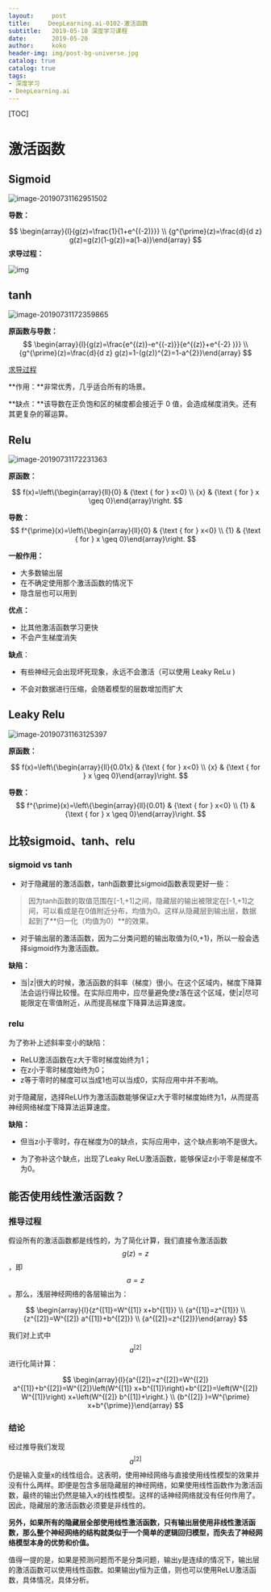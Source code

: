 ```yaml
---
layout:     post
title:     DeepLearning.ai-0102-激活函数
subtitle:   2019-05-10 深度学习课程
date:       2019-05-20
author:     koko
header-img: img/post-bg-universe.jpg
catalog: true
catalog: true
tags:
- 深度学习
- DeepLearning.ai
---
```


[TOC]

# 激活函数

## Sigmoid

![image-20190731162951502](http://blogpicturekoko.oss-cn-beijing.aliyuncs.com/blog/2019-07-31-121548.jpg)

**导数：**


$$
\begin{array}{l}{g(z)=\frac{1}{1+e^{(-2)}}} \\ {g^{\prime}(z)=\frac{d}{d z} g(z)=g(z)(1-g(z))=a(1-a)}\end{array}
$$
**求导过程：**

![img](http://blogpicturekoko.oss-cn-beijing.aliyuncs.com/blog/2019-07-31-121549.jpg)

## tanh

![image-20190731172359865](http://blogpicturekoko.oss-cn-beijing.aliyuncs.com/blog/2019-07-31-121550.jpg)

**原函数与导数：**
$$
\begin{array}{l}{g(z)=\frac{e^{(z)}-e^{(-z)}}{e^{(z)}+e^{-2} )}} \\ {g^{\prime}(z)=\frac{d}{d z} g(z)=1-(g(z))^{2}=1-a^{2}}\end{array}
$$

[求导过程](https://blog.csdn.net/qq_35200479/article/details/84502844)

**作用：**非常优秀，几乎适合所有的场景。

**缺点：**该导数在正负饱和区的梯度都会接近于 0 值，会造成梯度消失。还有其更复杂的幂运算。

## Relu

![image-20190731172231363](http://blogpicturekoko.oss-cn-beijing.aliyuncs.com/blog/2019-07-31-121547.jpg)

**原函数：**


$$
f(x)=\left\{\begin{array}{ll}{0} & {\text { for } x<0} \\ {x} & {\text { for } x \geq 0}\end{array}\right.
$$

**导数：**
$$
f^{\prime}(x)=\left\{\begin{array}{ll}{0} & {\text { for } x<0} \\ {1} & {\text { for } x \geq 0}\end{array}\right.
$$

**一般作用：**

- 大多数输出层
- 在不确定使用那个激活函数的情况下
- 隐含层也可以用到

**优点：**

- 比其他激活函数学习更快
- 不会产生梯度消失

**缺点**：

- 有些神经元会出现坏死现象，永远不会激活（可以使用 Leaky ReLu )

- 不会对数据进行压缩，会随着模型的层数增加而扩大

  

## Leaky Relu

![image-20190731163125397](http://blogpicturekoko.oss-cn-beijing.aliyuncs.com/blog/2019-07-31-121551.jpg)

**原函数：**


$$
f(x)=\left\{\begin{array}{ll}{0.01x} & {\text { for } x<0} \\ {x} & {\text { for } x \geq 0}\end{array}\right.
$$

**导数：**
$$
f^{\prime}(x)=\left\{\begin{array}{ll}{0.01} & {\text { for } x<0} \\ {1} & {\text { for } x \geq 0}\end{array}\right.
$$

## 比较sigmoid、tanh、relu

### sigmoid vs tanh

- 对于隐藏层的激活函数，tanh函数要比sigmoid函数表现更好一些：

> 因为tanh函数的取值范围在[-1,+1]之间，隐藏层的输出被限定在[-1,+1]之间，可以看成是在0值附近分布，均值为0。这样从隐藏层到输出层，数据起到了**归一化（均值为0）**的效果。

- 对于输出层的激活函数，因为二分类问题的输出取值为{0,+1}，所以一般会选择sigmoid作为激活函数。

**缺陷：**

- 当|z|很大的时候，激活函数的斜率（梯度）很小。在这个区域内，梯度下降算法会运行得比较慢。在实际应用中，应尽量避免使z落在这个区域，使|z|尽可能限定在零值附近，从而提高梯度下降算法运算速度。

### relu

为了弥补上述斜率变小的缺陷：

- ReLU激活函数在z大于零时梯度始终为1；
- 在z小于零时梯度始终为0；
- z等于零时的梯度可以当成1也可以当成0，实际应用中并不影响。

对于隐藏层，选择ReLU作为激活函数能够保证z大于零时梯度始终为1，从而提高神经网络梯度下降算法运算速度。

**缺陷：**

- 但当z小于零时，存在梯度为0的缺点，实际应用中，这个缺点影响不是很大。

- 为了弥补这个缺点，出现了Leaky ReLU激活函数，能够保证z小于零是梯度不为0。

## 能否使用线性激活函数？

### 推导过程

假设所有的激活函数都是线性的，为了简化计算，我们直接令激活函数$$g(z)=z$$，即$$a=z$$。那么，浅层神经网络的各层输出为：

$$
\begin{array}{l}{z^{[1]}=W^{[1]} x+b^{[1]}} \\ {a^{[1]}=z^{[1]}} \\ {z^{[2]}=W^{[2]} a^{[1]}+b^{[2]}} \\ {a^{[2]}=z^{[2]}}\end{array}
$$

我们对上式中$$a^{[2]}$$进行化简计算：


$$
\begin{array}{l}{a^{[2]}=z^{[2]}=W^{[2]} a^{[1]}+b^{[2]}=W^{[2]}\left(W^{[1]} x+b^{[1]}\right)+b^{[2]}=\left(W^{[2]} W^{[1]}\right) x+\left(W^{[2]} b^{[1]}+\right.} \\ {b^{[2]} )=W^{\prime} x+b^{\prime}}\end{array}
$$

### 结论

经过推导我们发现$$a^{[2]}$$仍是输入变量x的线性组合。这表明，使用神经网络与直接使用线性模型的效果并没有什么两样。即便是包含多层隐藏层的神经网络，如果使用线性函数作为激活函数，最终的输出仍然是输入x的线性模型。这样的话神经网络就没有任何作用了。因此，隐藏层的激活函数必须要是非线性的。

**另外，如果所有的隐藏层全部使用线性激活函数，只有输出层使用非线性激活函数，那么整个神经网络的结构就类似于一个简单的逻辑回归模型，而失去了神经网络模型本身的优势和价值。**

值得一提的是，如果是预测问题而不是分类问题，输出y是连续的情况下，输出层的激活函数可以使用线性函数。如果输出y恒为正值，则也可以使用ReLU激活函数，具体情况，具体分析。

